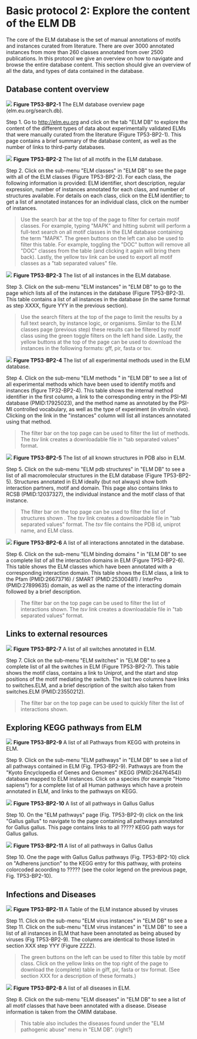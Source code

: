 # Basic protocol 2: Explore the content of the ELM DB

The core of the ELM database is the set of manual annotations of motifs and
instances curated from literature. There are over 3000 annotated instances from
more than 260 classes annotated from over 2500 publications. In this protocol we give an overview on how
to navigate and browse the entire database content. This section should give an
overview of all the data, and types of data contained in the database.

## Database content overview

![](Figures/TP53_2/stats.png)
**Figure TP53-BP2-1** The ELM database overview page (elm.eu.org/search.db).

Step 1. Go to http://elm.eu.org and click on the tab "ELM DB" to explore the
content of the different types of data about experimentally validated ELMs that
were manually curated from the literature (Figure TP53-BP2-1). This page
contains a brief summary of the database content, as well as the number of
links to third-party databases.

![](Figures/TP53_2/elms.png)
**Figure TP53-BP2-2** The list of all motifs in the ELM database.

Step 2. Click on the sub-menu "ELM classes" in "ELM DB" to see the page with all
of the ELM classes (Figure TP53-BP2-2). For each class, the following
information is provided: ELM identifier, short description, regular
expression, number of instances annotated for each class, and number of
structures available. For details on each class, click on the ELM
identifier; to get a list of annotated instances for an individual class, 
click on the number of instances.

> Use the search bar at the top of the page to filter for certain motif
> classes. For example, typing "MAPK" and hitting submit will perform a
> full-text search on all motif classes in the ELM database containing the term "MAPK".
> The green buttons on the left can also be used to filter this
> table. For example, toggling the "DOC" button will remove all "DOC" classes
> from the table (and clicking it again will bring them back). Lastly, the
> yellow tsv link can be used to export all motif classes as a "tab separated
> values" file.


![](Figures/TP53_2/instances.png)
**Figure TP53-BP2-3** The list of all instances in the ELM database.

Step 3. Click on the sub-menu "ELM instances" in "ELM DB" to go to
the page which lists all of the instances in the database (Figure TP53-BP2-3).
This table contains a list of all instances in the database (in the same format
as step XXXX, figure YYY in the previous section).

> Use the search filters at the top of the page to limit the results by a
> full text search, by instance logic, or organisms. Similar to the ELM classes
> page (previous step) these results can be filtered by motif class using the
> green toggle filters on the left hand side. Lastly, the yellow buttons at the
> top of the page can be used to download the instances in the following formats: gff,
> pir, fasta or tsv.

![](Figures/TP53_2/methods.png)
**Figure TP53-BP2-4** The list of all experimental methods used in the ELM database.

Step 4. Click on the sub-menu "ELM methods " in "ELM DB" to see a list
of all experimental methods which have been used to identify motifs and instances (figure
TP32-BP2-4). This table shows the internal method identifier in the first
column, a link to the corresponding entry in the PSI-MI database (PMID:17925023),
and the method name as annotated by the PSI-MI controlled vocabulary, as well as
the type of experiment (in vitro/in vivo).
Clicking on the link in the "instances" column will list all instances
annotated using that method.

> The filter bar on the top page can be used to filter the list of methods. The
> *tsv* link creates a downloadable file in "tab separated values" format.

![](Figures/TP53_2/pdbs.png)
**Figure TP53-BP2-5** The list of all known structures in PDB also in ELM.

Step 5. Click on the sub-menu "ELM pdb structures" in "ELM DB" to see a
list of all macromolecular structures in the ELM database (Figure TP53-BP2-5).
Structures annotated in ELM ideally (but not always) show both interaction partners, motif and domain.
This page also contains links to RCSB (PMID:12037327), the individual instance and the motif class of that instance.

> The filter bar on the top page can be used to filter the list of structures
> shown . The *tsv* link creates a downloadable file in "tab separated
> values" format. The *tsv* file contains the PDB id, uniprot name, and ELM class.


![](Figures/TP53_2/interactiondomains.png)
**Figure TP53-BP2-6** A list of all interactions annotated in the database.

Step 6. Click on the sub-menu "ELM binding domains " in "ELM DB" to see a
complete list of all the interaction domains in ELM (Figure TP53-BP2-6).
This table shows the ELM classes which have been annotated with a corresponding
interaction domain. This table shows the ELM class, a link to the Pfam 
(PMID:26673716) / SMART (PMID:25300481) / InterPro (PMID:27899635) domain, as
well as the name of the interacting domain followed by a brief description.

> The filter bar on the top page can be used to filter the list of interactions
> shown. The *tsv* link creates a downloadable file in "tab separated
> values" format.

## Links to external resources

![](Figures/TP53_2/switches.png)
**Figure TP53-BP2-7** A list of all switches annotated in ELM.

Step 7. Click on the sub-menu "ELM switches" in "ELM DB" to see a
complete list of all the switches in ELM (Figure TP53-BP2-7). This table shows
the motif class, contains a link to Uniprot, and the start and stop positions of
the motif mediating the switch. The last two columns have links to switches.ELM, and a brief
description of the switch also taken from switches.ELM (PMID:23550212).


> The filter bar on the top page can be used to quickly filter the list of interactions
> shown. 

## Exploring KEGG pathways from ELM

![](Figures/TP53_2/pathways.png)
**Figure TP53-BP2-9** A list of all Pathways from KEGG with proteins in ELM.

Step 9. Click on the sub-menu "ELM pathways" in "ELM DB" to see a list of
all pathways contained in ELM (Fig. TP53-BP2-9). Pathways are from the "Kyoto
Encyclopedia of Genes and Genomes" (KEGG (PMID:26476454)) database mapped to ELM instances.
Click on a species (for example "Homo sapiens") for a complete list of all Human
pathways which have a protein annotated in ELM, and links to the pathways on KEGG.

![](Figures/TP53_2/pathways_example.png)
**Figure TP53-BP2-10** A list of all pathways in Gallus Gallus 

Step 10. On the "ELM pathways" page (Fig. TP53-BP2-9) click on the link "Gallus
gallus" to navigate to the page containing all pathways annotated for Gallus
gallus. This page contains links to all ????? KEGG path ways for Gallus gallus. 


![](Figures/TP53_2/pathways_kegg.png)
**Figure TP53-BP2-11** A list of all pathways in Gallus Gallus 

Step 10. One the page with Gallus Gallus pathways (Fig. TP53-BP2-10) click on
"Adherens junction" to the KEGG entry for this pathway, with proteins
colorcoded acoording to ????? (see the color legend on the previous page, Fig.
TP53-BP2-10).

## Infections and Diseases

![](Figures/TP53_2/viruses.png)
**Figure TP53-BP2-11** A Table of the ELM instance abused by viruses 

Step 11. Click on the sub-menu "ELM virus instances" in "ELM DB" to see a
Step 11. Click on the sub-menu "ELM virus instances" in "ELM DB" to see a
list of all instances in ELM that have been annotated as being abused by
viruses (Fig TP53-BP2-9). The columns are identical to those listed in section
XXX step YYY (Figure ZZZZ).

> The green buttons on the left can be used to filter this
> table by motif class. Click on the yellow links on the top right of the page
> to download the (complete) table in giff, pir, fasta or tsv format. (See
> section XXX for a description of these formats.)

![](Figures/TP53_2/diseases.png)
**Figure TP53-BP2-8** A list of all diseases in ELM. 

Step 8. Click on the sub-menu "ELM diseases" in "ELM DB" to see a list
of all motif classes that have been annotated with a disease. Disease
information is taken from the OMIM database.

> This table also includes the diseases found under the "ELM pathogenic
> abuse" menu in "ELM DB". (right?)

